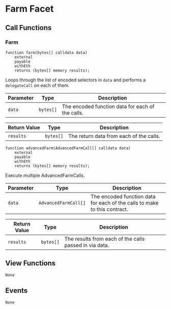 # Farm Facet

## Call Functions

### Farm

```solidity
function farm(bytes[] calldata data)
    external
    payable
    withEth
    returns (bytes[] memory results);
```

Loops through the list of encoded selectors in `data` and performs a `delegateCall` on each of them.

| Parameter | Type      | Description                                      |
|-----------|-----------|--------------------------------------------------|
| `data`    | `bytes[]` | The encoded function data for each of the calls. |

| Return Value | Type      | Description                             |
|--------------|-----------|-----------------------------------------|
| `results`    | `bytes[]` | The return data from each of the calls. |

```solidity
function advancedFarm(AdvancedFarmCall[] calldata data)
    external
    payable
    withEth
    returns (bytes[] memory results);
```

Execute multiple AdvancedFarmCalls.

| Parameter | Type                 | Description                                                               |
|-----------|----------------------|---------------------------------------------------------------------------|
| `data`    | `AdvancedFarmCall[]` | The encoded function data for each of the calls to make to this contract. |

| Return Value | Type      | Description                                            |
|--------------|-----------|--------------------------------------------------------|
| `results`    | `bytes[]` | The results from each of the calls passed in via data. |

## View Functions

```
None
```

## Events

```
None
```
